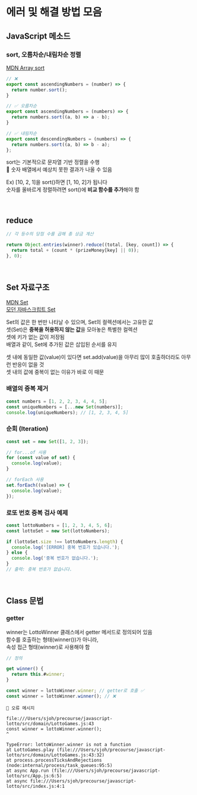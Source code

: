 # 에러 및 해결 방법 모음

## JavaScript 메소드

### sort, 오름차순/내림차순 정렬

[MDN Array sort](https://developer.mozilla.org/ko/docs/Web/JavaScript/Reference/Global_Objects/Array/sort)

```js
// ❌
export const ascendingNumbers = (number) => {
  return number.sort();
}
```

```js
// ✅ 오름차순
export const ascendingNumbers = (numbers) => {
  return numbers.sort((a, b) => a - b);
}

// ✅ 내림차순
export const descendingNumbers = (numbers) => {
  return numbers.sort((a, b) => b - a);
};
```

sort는 기본적으로 문자열 기반 정렬을 수행     
🚨 숫자 배열에서 예상치 못한 결과가 나올 수 있음

Ex) [10, 2, 1]을 sort()하면 [1, 10, 2]가 됩니다  
숫자를 올바르게 정렬하려면 sort()에 **비교 함수를 추가**해야 함

<br>

## reduce

```js
// 각 등수의 당첨 수를 곱해 총 상금 계산

return Object.entries(winner).reduce((total, [key, count]) => {
  return total + (count * (prizeMoney[key] || 0));
}, 0);
```

<br>

## Set 자료구조

[MDN Set](https://developer.mozilla.org/ko/docs/Web/JavaScript/Reference/Global_Objects/Set)   
[모던 자바스크립트 Set](https://ko.javascript.info/map-set#ref-146)

Set의 값은 한 번만 나타날 수 있으며, Set의 컬렉션에서는 고유한 값  
셋(Set)은 **중복을 허용하지 않는 값**을 모아놓은 특별한 컬렉션  
셋에 키가 없는 값이 저장됨  
배열과 같이, Set에 추가된 값은 삽입된 순서를 유지

셋 내에 동일한 값(value)이 있다면 set.add(value)을 아무리 많이 호출하더라도 아무런 반응이 없을 것   
셋 내의 값에 중복이 없는 이유가 바로 이 때문

### 배열의 중복 제거

```js
const numbers = [1, 2, 2, 3, 4, 4, 5];
const uniqueNumbers = [...new Set(numbers)];
console.log(uniqueNumbers); // [1, 2, 3, 4, 5]
```

### 순회 (Iteration)

```js
const set = new Set([1, 2, 3]);

// for...of 사용
for (const value of set) {
  console.log(value);
}

// forEach 사용
set.forEach((value) => {
  console.log(value);
});
```

### 로또 번호 중복 검사 예제

```js
const lottoNumbers = [1, 2, 3, 4, 5, 6];
const lottoSet = new Set(lottoNumbers);

if (lottoSet.size !== lottoNumbers.length) {
  console.log('[ERROR] 중복 번호가 있습니다.');
} else {
  console.log('중복 번호가 없습니다.');
}
// 출력: 중복 번호가 없습니다.
```

<br>

## Class 문법

### getter

winner는 LottoWinner 클래스에서 getter 메서드로 정의되어 있음   
함수를 호출하는 형태(winner())가 아니라,  
속성 접근 형태(winner)로 사용해야 함

```js
// 정의

get winner() {
  return this.#winner;
}
```

```js
const winner = lottoWinner.winner; // getter로 호출 ✅ 
const winner = lottoWinner.winner(); // ❌
```

```
🚨 오류 메시지

file:///Users/sjoh/precourse/javascript-lotto/src/domain/LottoGames.js:43
const winner = lottoWinner.winner();
^

TypeError: lottoWinner.winner is not a function
at LottoGames.play (file:///Users/sjoh/precourse/javascript-lotto/src/domain/LottoGames.js:43:32)
at process.processTicksAndRejections (node:internal/process/task_queues:95:5)
at async App.run (file:///Users/sjoh/precourse/javascript-lotto/src/App.js:6:5)
at async file:///Users/sjoh/precourse/javascript-lotto/src/index.js:4:1
```
